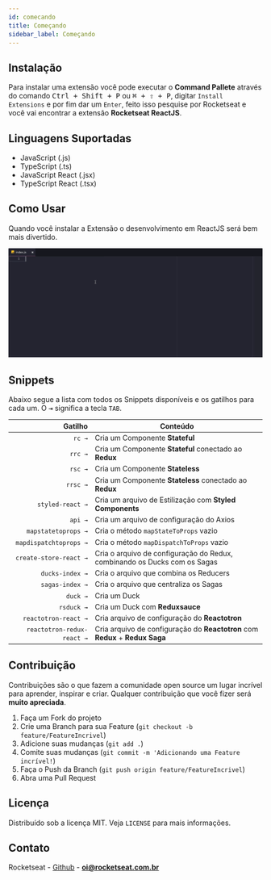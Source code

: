 ```yaml
---
id: comecando
title: Começando
sidebar_label: Começando
---
```


## Instalação

Para instalar uma extensão você pode executar o **Command Pallete** através do comando <kbd>Ctrl + Shift + P</kbd> ou <kbd>⌘ + ⇧ + P</kbd>, digitar `Install Extensions` e por fim dar um `Enter`, feito isso pesquise por Rocketseat e você vai encontrar a extensão **Rocketseat ReactJS**.

## Linguagens Suportadas

- JavaScript (.js)
- TypeScript (.ts)
- JavaScript React (.jsx)
- TypeScript React (.tsx)

## Como Usar

Quando você instalar a Extensão o desenvolvimento em ReactJS será bem mais divertido.

![asd](assets/reactjs-snippets/component.gif)

## Snippets

Abaixo segue a lista com todos os Snippets disponíveis e os gatilhos para cada um. O <kbd>⇥</kbd> significa a tecla `TAB`.

|                    Gatilho | Conteúdo                                                                      |
| -------------------------: | ----------------------------------------------------------------------------- |
|                     `rc →` | Cria um Componente **Stateful**                                               |
|                    `rrc →` | Cria um Componente **Stateful** conectado ao **Redux**                        |
|                    `rsc →` | Cria um Componente **Stateless**                                              |
|                   `rrsc →` | Cria um Componente **Stateless** conectado ao **Redux**                       |
|           `styled-react →` | Cria um arquivo de Estilização com **Styled Components**                      |
|                    `api →` | Cria um arquivo de configuração do Axios                                      |
|        `mapstatetoprops →` | Cria o método `mapStateToProps` vazio                                         |
|     `mapdispatchtoprops →` | Cria o método `mapDispatchToProps` vazio                                      |
|     `create-store-react →` | Cria o arquivo de configuração do Redux, combinando os Ducks com os Sagas     |
|            `ducks-index →` | Cria o arquivo que combina os Reducers                                        |
|            `sagas-index →` | Cria o arquivo que centraliza os Sagas                                        |
|                   `duck →` | Cria um Duck                                                                  |
|                 `rsduck →` | Cria um Duck com **Reduxsauce**                                               |
|       `reactotron-react →` | Cria arquivo de configuração do **Reactotron**                                |
| `reactotron-redux-react →` | Cria arquivo de configuração do **Reactotron** com **Redux** + **Redux Saga** |

## Contribuição

Contribuições são o que fazem a comunidade open source um lugar incrível para aprender, inspirar e criar. Qualquer contribuição que você fizer será **muito apreciada**.

1. Faça um Fork do projeto
2. Crie uma Branch para sua Feature (`git checkout -b feature/FeatureIncrivel`)
3. Adicione suas mudanças (`git add .`)
4. Comite suas mudanças (`git commit -m 'Adicionando uma Feature incrível!`)
5. Faça o Push da Branch (`git push origin feature/FeatureIncrivel`)
6. Abra uma Pull Request

## Licença

Distribuído sob a licença MIT. Veja `LICENSE` para mais informações.

## Contato

Rocketseat - [Github](https://github.com/rocketseat) - **oi@rocketseat.com.br**

